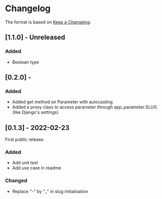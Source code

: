 # Changelog

The format is based on [Keep a Changelog](https://keepachangelog.com/en/1.0.0/).


## [1.1.0] - Unreleased

### Added
* Boolean type

## [0.2.0] - 

### Added
* Added get method on Parameter with autocasting
* Added a proxy class to access parameter through app_parameter.SLUG (like Django's settings)

## [0.1.3] - 2022-02-23

First public release.

### Added
* Add unit test
* Add use case in readme

### Changed
* Replace "-" by "_" in slug initialisation


